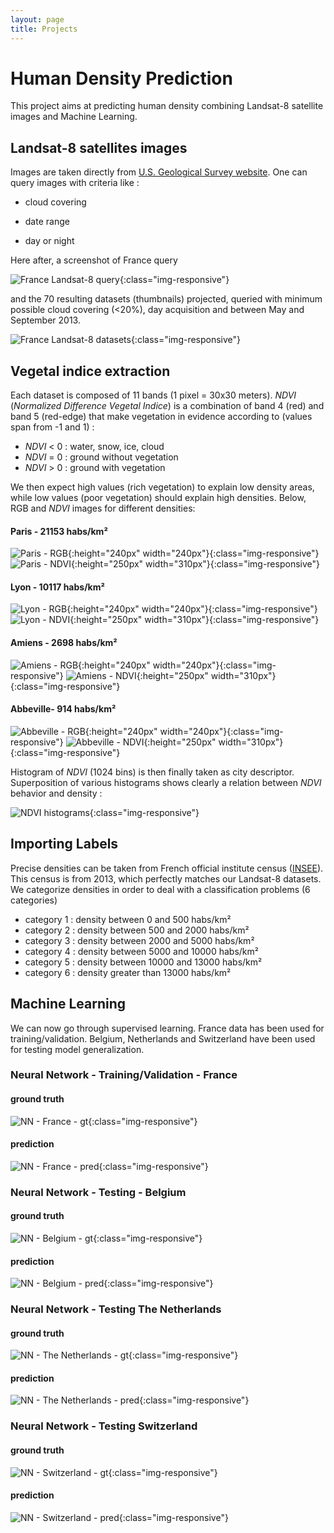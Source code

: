 ```yaml
---
layout: page
title: Projects
---
```


# Human Density Prediction
This project aims at predicting human density combining Landsat-8 satellite images and Machine Learning.

## Landsat-8 satellites images
Images are taken directly from [U.S. Geological Survey website](http://earthexplorer.usgs.gov/).
One can query images with criteria like :

* cloud covering

* date range

* day or night

Here after, a screenshot of France query

![France Landsat-8 query](/assets/images/human_density_prediction/france-selection.png){:class="img-responsive"}

and the 70 resulting datasets (thumbnails) projected, queried with minimum possible cloud covering (<20%), day acquisition and between May and September 2013.

![France Landsat-8 datasets](/assets/images/human_density_prediction/covering-selection.png){:class="img-responsive"}

## Vegetal indice extraction

Each dataset is composed of 11 bands (1 pixel = 30x30 meters). 
*NDVI* (*Normalized Difference Vegetal Indice*) is a combination of band 4 (red) and band 5 (red-edge) that make vegetation in evidence according to (values span from -1 and 1) :

* *NDVI* < 0 : water, snow, ice, cloud
* *NDVI* = 0 : ground without vegetation
* *NDVI* > 0 : ground with vegetation

We then expect high values (rich vegetation) to explain low density areas, while low values (poor vegetation) should explain high densities. Below, RGB and *NDVI* images for different densities:

#### Paris - 21153 habs/km²
![Paris - RGB](/assets/images/human_density_prediction/07_rgb_Paris.png){:height="240px" width="240px"}{:class="img-responsive"}
![Paris - NDVI](/assets/images/human_density_prediction/07_ndvi_Paris_colormap.png){:height="250px" width="310px"}{:class="img-responsive"}

#### Lyon - 10117 habs/km²
![Lyon - RGB](/assets/images/human_density_prediction/07_rgb_Lyon.png){:height="240px" width="240px"}{:class="img-responsive"}
![Lyon - NDVI](/assets/images/human_density_prediction/07_ndvi_Lyon_colormap.png){:height="250px" width="310px"}{:class="img-responsive"}

#### Amiens - 2698 habs/km²
![Amiens - RGB](/assets/images/human_density_prediction/07_rgb_Amiens.png){:height="240px" width="240px"}{:class="img-responsive"}
![Amiens - NDVI](/assets/images/human_density_prediction/07_ndvi_Amiens_colormap.png){:height="250px" width="310px"}{:class="img-responsive"}

#### Abbeville- 914 habs/km²
![Abbeville - RGB](/assets/images/human_density_prediction/07_rgb_Abbeville.png){:height="240px" width="240px"}{:class="img-responsive"}
![Abbeville - NDVI](/assets/images/human_density_prediction/07_ndvi_Abbeville_colormap.png){:height="250px" width="310px"}{:class="img-responsive"}

Histogram of *NDVI* (1024 bins) is then finally taken as city descriptor. Superposition of various histograms shows clearly a relation between
*NDVI* behavior and density :

![NDVI histograms](/assets/images/human_density_prediction/ndvi_categorie.png){:class="img-responsive"}

## Importing Labels

Precise densities can be taken from French official institute census ([INSEE](http://www.insee.fr/fr/ppp/bases-de-donnees/recensement/populations-legales/pages2015/zip/HIST_POP_COM_RP13.zip)). This census is from 2013, which perfectly matches our Landsat-8 datasets. 
We categorize densities in order to deal with a classification problems (6 categories)

- category 1 : density between 0 and 500 habs/km²
- category 2 : density between 500 and 2000 habs/km²
- category 3 : density between 2000 and 5000 habs/km²
- category 4 : density between 5000 and 10000 habs/km²
- category 5 : density between 10000 and 13000 habs/km²
- category 6 : density greater than 13000 habs/km²

## Machine Learning

We can now go through supervised learning. 
France data has been used for training/validation.
Belgium, Netherlands and Switzerland have been used for testing model generalization.

### Neural Network - Training/Validation - France

#### ground truth
![NN - France - gt](/assets/images/human_density_prediction/France/nn/density_ground_truth.png){:class="img-responsive"}
#### prediction
![NN - France - pred](/assets/images/human_density_prediction/France/nn/density_classification.png){:class="img-responsive"}

### Neural Network - Testing - Belgium

#### ground truth
![NN - Belgium - gt](/assets/images/human_density_prediction/Belgique/nn/density_ground_truth.png){:class="img-responsive"}
#### prediction
![NN - Belgium - pred](/assets/images/human_density_prediction/Belgique/nn/density_classification.png){:class="img-responsive"}

### Neural Network - Testing The Netherlands

#### ground truth
![NN - The Netherlands - gt](/assets/images/human_density_prediction/Pays-Bas/nn/density_ground_truth.png){:class="img-responsive"}
#### prediction
![NN - The Netherlands - pred](/assets/images/human_density_prediction/Pays-Bas/nn/density_classification.png){:class="img-responsive"}

### Neural Network - Testing Switzerland

#### ground truth
![NN - Switzerland - gt](/assets/images/human_density_prediction/Suisse/nn/density_ground_truth.png){:class="img-responsive"}
#### prediction
![NN - Switzerland - pred](/assets/images/human_density_prediction/Suisse/nn/density_classification.png){:class="img-responsive"}



